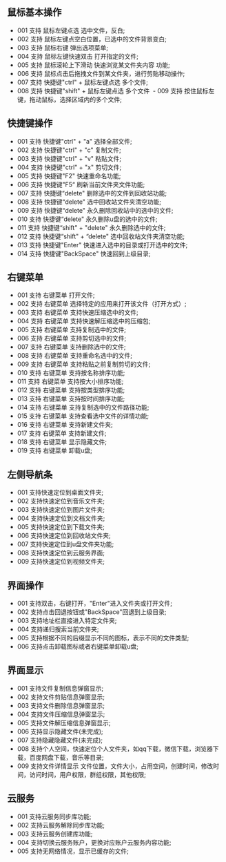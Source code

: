 ## 鼠标基本操作 
  - 001 支持 鼠标左键点选 选中文件，反白;
  - 002 支持 鼠标左键点空白位置，已选中的文件背景变白;
  - 003 支持 鼠标右键 弹出选项菜单;
  - 004 支持 鼠标左键快速双击 打开指定的文件;
  - 005 支持 鼠标滚轮上下滑动 快速浏览某文件夹内容 功能;
  - 006 支持 鼠标点击后拖拽文件到某文件夹，进行剪贴移动操作;
  - 007 支持 快捷键"ctrl" + 鼠标左键点选 多个文件;
  - 008 支持 快捷键"shift" + 鼠标左键点选 多个文件
  - 009 支持 按住鼠标左键，拖动鼠标，选择区域内的多个文件;
  
## 快捷键操作
  - 001 支持 快捷键"ctrl" + "a" 选择全部文件;
  - 002 支持 快捷键"ctrl" + "c" 复制文件;
  - 003 支持 快捷键"ctrl" + "v" 粘贴文件;
  - 004 支持 快捷键"ctrl" + "x" 剪切文件;
  - 005 支持 快捷键"F2" 快速重命名功能;
  - 006 支持 快捷键"F5“ 刷新当前文件夹文件功能;
  - 007 支持 快捷键“delete" 删除选中的文件到回收站功能;
  - 008 支持 快捷键“delete" 选中回收站文件夹清空功能;
  - 009 支持 快捷键“delete" 永久删除回收站中的选中的文件;
  - 010 支持 快捷键“delete" 永久删除u盘的选中的文件;
  - 011 支持 快捷键“shift" + "delete" 永久删除选中的文件;
  - 012 支持 快捷键“shift" + “delete" 选中回收站文件夹清空功能;
  - 013 支持 快捷键"Enter" 快速进入选中的目录或打开选中的文件;
  - 014 支持 快捷键"BackSpace" 快速回到上级目录;

## 右键菜单
  - 001 支持 右键菜单 打开文件;
  - 002 支持 右键菜单 选择特定的应用来打开该文件（打开方式）;
  - 003 支持 右键菜单 支持快速压缩选中的文件;
  - 004 支持 右键菜单 支持快速解压缩选中的压缩包;
  - 005 支持 右键菜单 支持复制选中的文件;
  - 006 支持 右键菜单 支持剪切选中的文件;
  - 007 支持 右键菜单 支持删除选中的文件;
  - 008 支持 右键菜单 支持重命名选中的文件;
  - 009 支持 右键菜单 支持粘贴之前复制剪切的文件;
  - 010 支持 右键菜单 支持按名称排序功能;
  - 011 支持 右键菜单 支持按大小排序功能;
  - 012 支持 右键菜单 支持按类型排序功能;
  - 013 支持 右键菜单 支持按时间排序功能;
  - 014 支持 右键菜单 支持复制选中的文件路径功能;
  - 015 支持 右键菜单 支持查看选中文件的详情功能;
  - 016 支持 右键菜单 支持新建文件夹;
  - 017 支持 右键菜单 支持新建文件;
  - 018 支持 右键菜单 显示隐藏文件;
  - 019 支持 右键菜单 卸载u盘;

## 左侧导航条
  - 001 支持快速定位到桌面文件夹;
  - 002 支持快速定位到音乐文件夹;
  - 003 支持快速定位到图片文件夹;
  - 004 支持快速定位到文档文件夹;
  - 005 支持快速定位到下载文件夹;
  - 006 支持快速定位到回收站文件夹;
  - 007 支持快速定位到u盘文件夹功能;
  - 008 支持快速定位到云服务界面;
  - 009 支持快速定位到视频文件夹;  
  
## 界面操作
  - 001 支持双击，右键打开，"Enter"进入文件夹或打开文件;
  - 002 支持点击回退按钮或"BackSpace"回退到上级目录;
  - 003 支持地址栏直接进入特定文件夹;
  - 004 支持递归搜索当前文件夹;
  - 005 支持根据不同的后缀显示不同的图标，表示不同的文件类型;
  - 006 支持点击卸载图标或者右键菜单卸载u盘;  
  
## 界面显示
  - 001 支持文件复制信息弹窗显示;
  - 002 支持文件剪贴信息弹窗显示;
  - 003 支持文件删除信息弹窗显示;
  - 004 支持文件压缩信息弹窗显示;
  - 005 支持文件解压缩信息弹窗显示;
  - 006 支持显示隐藏文件(未完成);
  - 007 支持隐藏隐藏文件(未完成);
  - 008 支持个人空间，快速定位个人文件夹，如qq下载，微信下载，浏览器下载，百度网盘下载，音乐等目录;
  - 009 支持文件详情显示 文件位置，文件大小，占用空间，创建时间，修改时间，访问时间，用户权限，群组权限，其他权限;

## 云服务
  - 001 支持云服务同步库功能;
  - 002 支持云服务解除同步库功能;
  - 003 支持云服务创建库功能;
  - 004 支持切换云服务账户，更换对应账户云服务内容功能;
  - 005 支持无网络情况，显示已缓存的文件;
